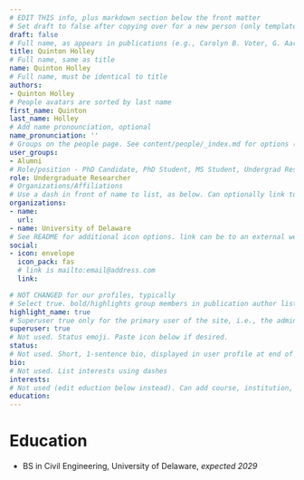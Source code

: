 ```yaml
---
# EDIT THIS info, plus markdown section below the front matter
# Set draft to false after copying over for a new person (only template/blank remains draft)
draft: false
# Full name, as appears in publications (e.g., Carolyn B. Voter, G. Aaron Alexander) 
title: Quinton Holley
# Full name, same as title
name: Quinton Holley
# Full name, must be identical to title
authors:
- Quinton Holley
# People avatars are sorted by last name
first_name: Quinton
last_name: Holley
# Add name pronounciation, optional
name_pronunciation: ''
# Groups on the people page. See content/people/_index.md for options (e.g., Principal Investigator, Graduate Students, Undergraduate Researchers, Alumni)
user_groups:
- Alumni
# Role/position - PhD Candidate, PhD Student, MS Student, Undergrad Researcher, etc. Not tied to other code on site, so can be descriptive.
role: Undergraduate Researcher
# Organizations/Affiliations
# Use a dash in front of name to list, as below. Can optionally link to URL (use quotes), or leave as just unlinked name
organizations:
- name: 
  url:
- name: University of Delaware
# See README for additional icon options. link can be to an external website or to a document on this site (i.e., under doc/name_of_file)
social:
- icon: envelope
  icon_pack: fas
  # link is mailto:email@address.com
  link:

# NOT CHANGED for our profiles, typically
# Select true. bold/highlights group members in publication author lists
highlight_name: true
# Superuser true only for the primary user of the site, i.e., the admin. But I think ok to make all group members a superuser.
superuser: true
# Not used. Status emoji. Paste icon below if desired.
status:
# Not used. Short, 1-sentence bio, displayed in user profile at end of posts
bio:
# Not used. List interests using dashes
interests:
# Not used (edit eduction below instead). Can add course, institution, year
education:
---
```

# Education
- BS in Civil Engineering, University of Delaware, *expected 2029*